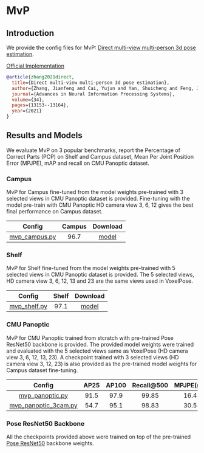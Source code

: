 # MvP

## Introduction

We provide the config files for MvP: [Direct multi-view multi-person 3d pose estimation](https://arxiv.org/pdf/2111.04076.pdf).

[Official Implementation](https://github.com/sail-sg/mvp)

```BibTeX
@article{zhang2021direct,
  title={Direct multi-view multi-person 3d pose estimation},
  author={Zhang, Jianfeng and Cai, Yujun and Yan, Shuicheng and Feng, Jiashi and others},
  journal={Advances in Neural Information Processing Systems},
  volume={34},
  pages={13153--13164},
  year={2021}
}
```

## Results and Models

We evaluate MvP on 3 popular benchmarks, report the Percentage of Correct Parts (PCP) on Shelf and Campus dataset, Mean Per Joint Position Error (MPJPE), mAP and recall on CMU Panoptic dataset.

### Campus

MvP for Campus fine-tuned from the model weights pre-trained with 3 selected views in CMU Panoptic dataset is provided. Fine-tuning with the model pre-train with CMU Panoptic HD camera view 3, 6, 12 gives the best final performance on Campus dataset.

| Config | Campus  | Download |
|:------:|:-------:|:--------:|
| [mvp_campus.py](./campus_config/mvp_campus.py) | 96.7 | [model](https://openxrlab-share.oss-cn-hongkong.aliyuncs.com/xrmocap/weight/mvp/xrmocap_mvp_campus-e6093968_20220831.pth) |


### Shelf

MvP for Shelf fine-tuned from the model weights pre-trained with 5 selected views in CMU Panoptic dataset is provided. The 5 selected views, HD camera view 3, 6, 12, 13 and 23 are the same views used in VoxelPose.

| Config | Shelf  | Download |
|:------:|:-------:|:--------:|
| [mvp_shelf.py](./shelf_config/mvp_shelf.py)  | 97.1 | [model](https://openxrlab-share.oss-cn-hongkong.aliyuncs.com/xrmocap/weight/mvp/xrmocap_mvp_shelf-22d1b5ed_20220831.pth)  |


### CMU Panoptic

MvP for CMU Panoptic trained from stcratch with pre-trained Pose ResNet50 backbone is provided. The provided model weights were trained and evaluated with the 5 selected views same as VoxelPose (HD camera view 3, 6, 12, 13, 23).  A checkpoint trained with 3 selected views (HD camera view 3, 12, 23) is also provided as the pre-trained model weights for Campus dataset fine-tuning.

| Config | AP25 | AP100 | Recall@500 | MPJPE(mm) |Download |
|:------:|:----:|:----:|:---------:|:--------:|:--------:|
| [mvp_panoptic.py](./panoptic_config/mvp_panoptic.py) | 91.5 | 97.9 | 99.85 |16.45 | [model](https://openxrlab-share.oss-cn-hongkong.aliyuncs.com/xrmocap/weight/mvp/xrmocap_mvp_panoptic_5view-1b673cdf_20220831.pth) |
| [mvp_panoptic_3cam.py](./panoptic_config/mvp_panoptic_3cam.py) | 54.7 | 95.1 | 98.83 |30.55 | [model](https://openxrlab-share.oss-cn-hongkong.aliyuncs.com/xrmocap/weight/mvp/xrmocap_mvp_panoptic_3view_3_12_23-4b391740_20220831.pth)  |

### Pose ResNet50 Backbone

All the checkpoints provided above were trained on top of the pre-trained [Pose ResNet50](https://openxrlab-share.oss-cn-hongkong.aliyuncs.com/xrmocap/weight/mvp/xrmocap_pose_resnet50_panoptic-5a2e53c9_20220831.pth) backbone weights.
